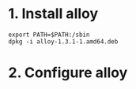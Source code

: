 # 1. Install alloy
```
export PATH=$PATH:/sbin
dpkg -i alloy-1.3.1-1.amd64.deb
```
# 2. Configure alloy
